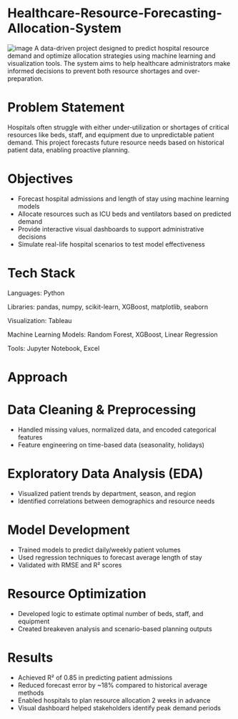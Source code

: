# Healthcare-Resource-Forecasting-Allocation-System
![image](https://www.bing.com/images/search?view=detailV2&ccid=2OlR0sGr&id=55F2C87BF14A2678826AC19342AE93D61498787F&thid=OIP.2OlR0sGr9nFUII1jo1NRAQHaE8&mediaurl=https%3a%2f%2fsolvedby.ai%2fwp-content%2fuploads%2f2023%2f03%2fshutterstock_2162474137-1024x683.jpg&cdnurl=https%3a%2f%2fth.bing.com%2fth%2fid%2fR.d8e951d2c1abf67154208d63a3535101%3frik%3df3iYFNaTrkKTwQ%26pid%3dImgRaw%26r%3d0&exph=683&expw=1024&q=healtchcare+resource+allocation&simid=608033783840583152&FORM=IRPRST&ck=15B83A5980D256679D44A6661BA44FB0&selectedIndex=32&itb=0)
A data-driven project designed to predict hospital resource demand and optimize allocation strategies using machine learning and visualization tools. The system aims to help healthcare administrators make informed decisions to prevent both resource shortages and over-preparation.

# Problem Statement
Hospitals often struggle with either under-utilization or shortages of critical resources like beds, staff, and equipment due to unpredictable patient demand. This project forecasts future resource needs based on historical patient data, enabling proactive planning.

# Objectives
* Forecast hospital admissions and length of stay using machine learning models
* Allocate resources such as ICU beds and ventilators based on predicted demand
* Provide interactive visual dashboards to support administrative decisions
* Simulate real-life hospital scenarios to test model effectiveness

# Tech Stack
Languages: Python

Libraries: pandas, numpy, scikit-learn, XGBoost, matplotlib, seaborn

Visualization: Tableau

Machine Learning Models: Random Forest, XGBoost, Linear Regression

Tools: Jupyter Notebook, Excel

# Approach
# Data Cleaning & Preprocessing

* Handled missing values, normalized data, and encoded categorical features
* Feature engineering on time-based data (seasonality, holidays)

# Exploratory Data Analysis (EDA)

* Visualized patient trends by department, season, and region
* Identified correlations between demographics and resource needs

# Model Development

* Trained models to predict daily/weekly patient volumes
* Used regression techniques to forecast average length of stay
* Validated with RMSE and R² scores

# Resource Optimization

* Developed logic to estimate optimal number of beds, staff, and equipment
* Created breakeven analysis and scenario-based planning outputs

# Results
* Achieved R² of 0.85 in predicting patient admissions
* Reduced forecast error by ~18% compared to historical average methods
* Enabled hospitals to plan resource allocation 2 weeks in advance
* Visual dashboard helped stakeholders identify peak demand periods

